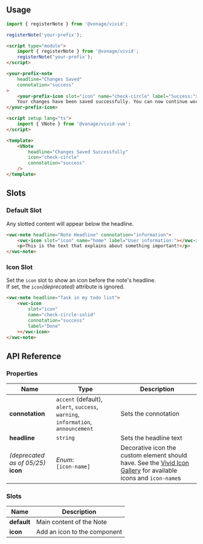 ## Usage

<vwc-tabs gutters="none">
<vwc-tab label="Web component"></vwc-tab>
<vwc-tab-panel>

```js
import { registerNote } from '@vonage/vivid';

registerNote('your-prefix');
```

```html preview
<script type="module">
	import { registerNote } from '@vonage/vivid';
	registerNote('your-prefix');
</script>

<your-prefix-note
	headline="Changes Saved"
	connotation="success"
>
	<your-prefix-icon slot="icon" name="check-circle" label="Success:"></your-prefix-icon>
	Your changes have been saved successfully. You can now continue working.
</your-prefix-icon>
```

</vwc-tab-panel>
<vwc-tab label="Vue"></vwc-tab>
<vwc-tab-panel>

```html
<script setup lang="ts">
	import { VNote } from '@vonage/vivid-vue';
</script>

<template>
	<VNote
		headline="Changes Saved Successfully"
		icon="check-circle"
		connotation="success"
	/>
</template>
```

</vwc-tab-panel>
</vwc-tabs>

## Slots

### Default Slot

Any slotted content will appear below the headline.

```html preview
<vwc-note headline="Note Headline" connotation="information">
	<vwc-icon slot="icon" name="home" label="User information:"></vwc-icon>
	<p>This is the text that explains about something important!</p>
</vwc-note>
```

### Icon Slot

Set the `icon` slot to show an icon before the note's headline.\
If set, the `icon`_(deprecated)_ attribute is ignored.

```html preview
<vwc-note headline="Task in my todo list">
	<vwc-icon
		slot="icon"
		name="check-circle-solid"
		connotation="success"
		label="Done"
	></vwc-icon>
</vwc-note>
```

## API Reference

### Properties

<div class="table-wrapper">

| Name                                   | Type                                                                             | Description                                                                                                                              |
| -------------------------------------- | -------------------------------------------------------------------------------- | ---------------------------------------------------------------------------------------------------------------------------------------- |
| **connotation**                        | `accent` (default), `alert`, `success`, `warning`, `information`, `announcement` | Sets the connotation                                                                                                                     |
| **headline**                           | `string`                                                                         | Sets the headline text                                                                                                                   |
| _(deprecated as of 05/25)_<br>**icon** | _Enum_:<br/>`[icon-name]`                                                        | Decorative icon the custom element should have. See the [Vivid Icon Gallery](/icons/icons-gallery/) for available icons and `icon-name`s |

</div>

### Slots

<div class="table-wrapper">

| Name        | Description                  |
| ----------- | ---------------------------- |
| **default** | Main content of the Note     |
| **icon**    | Add an icon to the component |

</div>
